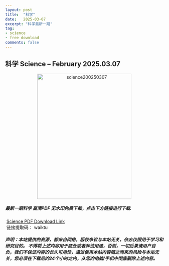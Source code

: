 ```yaml
---
layout: post
title:  "科学"
date:   2025-03-07
excerpt: "科学最新一期"
tag:
- science 
- free download
comments: false
---
```


## 科学 Science – February 2025.03.07

<div align="center">
<img src="https://i.postimg.cc/0NFD126f/Science-Volume-387-Issue-6738-7-March-2025.png" alt="science200250307" border="0" width = 300 height = 400 /> 
</div>


 <h5>最新一期科学 高清PDF 无水印免费下载，点击下方链接进行下载. </h5>
 
  <a href="https://wwfh.lanzout.com/iOjfA2qwnozi">Science PDF Download Link</a>  
  <br/>
  链接提取码： waiktu
 
##### 声明：本站提供的资源，都来自网络，版权争议与本站无关，杂志仅限用于学习和研究目的。 不得将上述内容用于商业或者非法用途，否则，一切后果请用户自负，我们不保证内容的长久可用性，通过使用本站内容随之而来的风险与本站无关，您必须在下载后的24个小时之内，从您的电脑/手机中彻底删除上述内容。
